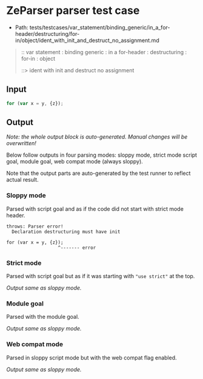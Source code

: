 # ZeParser parser test case

- Path: tests/testcases/var_statement/binding_generic/in_a_for-header/destructuring/for-in/object/ident_with_init_and_destruct_no_assignment.md

> :: var statement : binding generic : in a for-header : destructuring : for-in : object
>
> ::> ident with init and destruct no assignment

## Input

`````js
for (var x = y, {z});
`````

## Output

_Note: the whole output block is auto-generated. Manual changes will be overwritten!_

Below follow outputs in four parsing modes: sloppy mode, strict mode script goal, module goal, web compat mode (always sloppy).

Note that the output parts are auto-generated by the test runner to reflect actual result.

### Sloppy mode

Parsed with script goal and as if the code did not start with strict mode header.

`````
throws: Parser error!
  Declaration destructuring must have init

for (var x = y, {z});
                   ^------- error
`````

### Strict mode

Parsed with script goal but as if it was starting with `"use strict"` at the top.

_Output same as sloppy mode._

### Module goal

Parsed with the module goal.

_Output same as sloppy mode._

### Web compat mode

Parsed in sloppy script mode but with the web compat flag enabled.

_Output same as sloppy mode._
